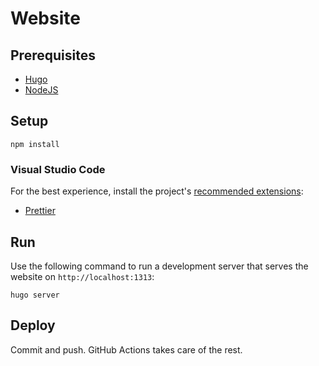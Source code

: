# Website

## Prerequisites

- [Hugo](https://gohugo.io/installation/)
- [NodeJS](https://nodejs.org/en)

## Setup

```shell
npm install
```

### Visual Studio Code

For the best experience, install the project's [recommended extensions](.vscode/extensions.json):

- [Prettier](https://marketplace.visualstudio.com/items?itemName=esbenp.prettier-vscode)

## Run

Use the following command to run a development server that serves the website on `http://localhost:1313`:

```shell
hugo server
```

## Deploy

Commit and push. GitHub Actions takes care of the rest.
